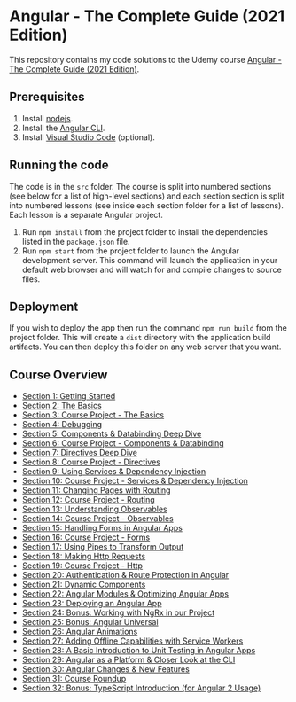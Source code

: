 # Angular - The Complete Guide (2021 Edition)

This repository contains my code solutions to the Udemy course [Angular - The Complete Guide (2021 Edition)](https://www.udemy.com/course/the-complete-guide-to-angular-2/).

## Prerequisites

1. Install [nodejs](https://nodejs.org/).
2. Install the [Angular CLI](https://angular.io/guide/setup-local).
3. Install [Visual Studio Code](https://code.visualstudio.com/download) (optional).

## Running the code

The code is in the `src` folder. The course is split into numbered sections (see below for a list of high-level sections) and each section section is split into numbered lessons (see inside each section folder for a list of lessons). Each lesson is a separate Angular project.

1. Run `npm install` from the project folder to install the dependencies listed in the `package.json` file.
2. Run `npm start` from the project folder to launch the Angular development server. This command will launch the application in your default web browser and will watch for and compile changes to source files.

## Deployment

If you wish to deploy the app then run the command `npm run build` from the project folder. This will create a `dist` directory with the application build artifacts. You can then deploy this folder on any web server that you want.

## Course Overview

- [Section 1: Getting Started](https://github.com/covuworie/angular-the-complete-guide-2021/tree/main/src/01)
- [Section 2: The Basics](https://github.com/covuworie/angular-the-complete-guide-2021/tree/main/src/02)
- [Section 3: Course Project - The Basics](https://github.com/covuworie/angular-the-complete-guide-2021/tree/main/src/03)
- [Section 4: Debugging](https://github.com/covuworie/angular-the-complete-guide-2021/tree/main/src/04)
- [Section 5: Components & Databinding Deep Dive](https://github.com/covuworie/angular-the-complete-guide-2021/tree/main/src/05)
- [Section 6: Course Project - Components & Databinding](https://github.com/covuworie/angular-the-complete-guide-2021/tree/main/src/06)
- [Section 7: Directives Deep Dive](https://github.com/covuworie/angular-the-complete-guide-2021/tree/main/src/07)
- [Section 8: Course Project - Directives](https://github.com/covuworie/angular-the-complete-guide-2021/tree/main/src/08)
- [Section 9: Using Services & Dependency Injection](https://github.com/covuworie/angular-the-complete-guide-2021/tree/main/src/09)
- [Section 10: Course Project - Services & Dependency Injection](https://github.com/covuworie/angular-the-complete-guide-2021/tree/main/src/10)
- [Section 11: Changing Pages with Routing](https://github.com/covuworie/angular-the-complete-guide-2021/tree/main/src/11)
- [Section 12: Course Project - Routing](https://github.com/covuworie/angular-the-complete-guide-2021/tree/main/src/12)
- [Section 13: Understanding Observables](https://github.com/covuworie/angular-the-complete-guide-2021/tree/main/src/13)
- [Section 14: Course Project - Observables](https://github.com/covuworie/angular-the-complete-guide-2021/tree/main/src/14)
- [Section 15: Handling Forms in Angular Apps](https://github.com/covuworie/angular-the-complete-guide-2021/tree/main/src/15)
- [Section 16: Course Project - Forms](https://github.com/covuworie/angular-the-complete-guide-2021/tree/main/src/16)
- [Section 17: Using Pipes to Transform Output](https://github.com/covuworie/angular-the-complete-guide-2021/tree/main/src/17)
- [Section 18: Making Http Requests](https://github.com/covuworie/angular-the-complete-guide-2021/tree/main/src/18)
- [Section 19: Course Project - Http](https://github.com/covuworie/angular-the-complete-guide-2021/tree/main/src/19)
- [Section 20: Authentication & Route Protection in Angular](https://github.com/covuworie/angular-the-complete-guide-2021/tree/main/src/20)
- [Section 21: Dynamic Components](https://github.com/covuworie/angular-the-complete-guide-2021/tree/main/src/21)
- [Section 22: Angular Modules & Optimizing Angular Apps](https://github.com/covuworie/angular-the-complete-guide-2021/tree/main/src/22)
- [Section 23: Deploying an Angular App](https://github.com/covuworie/angular-the-complete-guide-2021/tree/main/src/23)
- [Section 24: Bonus: Working with NgRx in our Project](https://github.com/covuworie/angular-the-complete-guide-2021/tree/main/src/24)
- [Section 25: Bonus: Angular Universal](https://github.com/covuworie/angular-the-complete-guide-2021/tree/main/src/25)
- [Section 26: Angular Animations](https://github.com/covuworie/angular-the-complete-guide-2021/tree/main/src/26)
- [Section 27: Adding Offline Capabilities with Service Workers](https://github.com/covuworie/angular-the-complete-guide-2021/tree/main/src/27)
- [Section 28: A Basic Introduction to Unit Testing in Angular Apps](https://github.com/covuworie/angular-the-complete-guide-2021/tree/main/src/28)
- [Section 29: Angular as a Platform & Closer Look at the CLI](https://github.com/covuworie/angular-the-complete-guide-2021/tree/main/src/29)
- [Section 30: Angular Changes & New Features](https://github.com/covuworie/angular-the-complete-guide-2021/tree/main/src/30)
- [Section 31: Course Roundup](https://github.com/covuworie/angular-the-complete-guide-2021/tree/main/src/31)
- [Section 32: Bonus: TypeScript Introduction (for Angular 2 Usage)](https://github.com/covuworie/angular-the-complete-guide-2021/tree/main/src/32)
